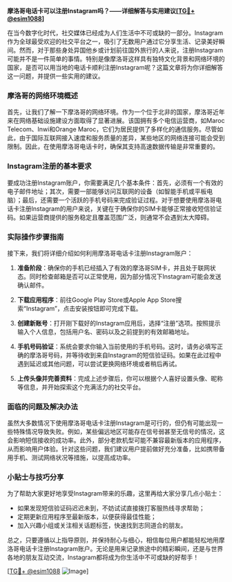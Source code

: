 **摩洛哥电话卡可以注册Instagram吗？——详细解答与实用建议[[TG💪+ @esim1088](https://t.me/s/esim1088)]**

在当今数字化时代，社交媒体已经成为人们生活中不可或缺的一部分。Instagram作为全球最受欢迎的社交平台之一，吸引了无数用户通过它分享生活、记录美好瞬间。然而，对于那些身处异国他乡或计划前往国外旅行的人来说，注册Instagram可能并不是一件简单的事情。特别是像摩洛哥这样具有独特文化背景和网络环境的国家，是否可以用当地的电话卡顺利注册Instagram呢？这篇文章将为你详细解答这一问题，并提供一些实用的建议。

### 摩洛哥的网络环境概述

首先，让我们了解一下摩洛哥的网络环境。作为一个位于北非的国家，摩洛哥近年来在网络基础设施建设方面取得了显著进展。该国拥有多个电信运营商，如Maroc Telecom、Inwi和Orange Maroc，它们为居民提供了多样化的通信服务。尽管如此，由于国际互联网接入速度和服务质量的差异，某些地区的网络连接可能会受到限制。因此，在使用摩洛哥电话卡时，确保其支持高速数据传输是非常重要的。

### Instagram注册的基本要求

要成功注册Instagram账户，你需要满足几个基本条件：首先，必须有一个有效的电子邮件地址；其次，需要一部能够访问互联网的设备（如智能手机或平板电脑）；最后，还需要一个活跃的手机号码来完成验证过程。对于想要使用摩洛哥电话卡注册Instagram的用户来说，关键在于确保你的SIM卡能够正常接收短信验证码。如果运营商提供的服务稳定且覆盖范围广泛，则通常不会遇到太大障碍。

### 实际操作步骤指南

接下来，我们将详细介绍如何利用摩洛哥电话卡注册Instagram账户：

1. **准备阶段**：确保你的手机已经插入了有效的摩洛哥SIM卡，并且处于联网状态。同时检查邮箱是否可以正常使用，因为部分情况下Instagram可能会发送确认邮件。
   
2. **下载应用程序**：前往Google Play Store或Apple App Store搜索“Instagram”，点击安装按钮即可完成下载。

3. **创建新账号**：打开刚下载好的Instagram应用后，选择“注册”选项。按照提示输入个人信息，包括用户名、密码以及之前提到的有效邮箱地址。

4. **手机号码验证**：系统会要求你输入当前使用的手机号码。这时，请务必填写正确的摩洛哥号码，并等待收到来自Instagram的短信验证码。如果在此过程中遇到延迟或其他问题，可以尝试更换网络环境或者稍后再试。

5. **上传头像并完善资料**：完成上述步骤后，你可以根据个人喜好设置头像、昵称等信息，并开始探索这个充满活力的社交平台。

### 面临的问题及解决办法

虽然大多数情况下使用摩洛哥电话卡注册Instagram是可行的，但仍有可能出现一些特殊情况导致失败。例如，某些偏远地区可能存在信号弱甚至无信号的情况，这会影响短信接收的成功率。此外，部分老款机型可能不兼容最新版本的应用程序，从而影响用户体验。针对这些问题，我们建议用户提前做好充分准备，比如携带备用手机、测试网络状况等措施，以提高成功率。

### 小贴士与技巧分享

为了帮助大家更好地享受Instagram带来的乐趣，这里再给大家分享几点小贴士：

- 如果发现短信验证码迟迟未到，不妨试试直接拨打客服热线寻求帮助；
- 定期更新应用程序至最新版本，以便获得最佳性能；
- 加入兴趣小组或关注相关话题标签，快速找到志同道合的朋友。

总之，只要遵循以上指导原则，并保持耐心与细心，相信每位用户都能轻松地用摩洛哥电话卡注册Instagram账户。无论是用来记录旅途中的精彩瞬间，还是与世界各地的朋友互动交流，Instagram都将成为你生活中不可或缺的好帮手！

[[TG💪+ @esim1088](https://t.me/s/esim1088) ![Image](https://i.postimg.cc/4NQfJmqS/Snipaste-2025-05-13-00-14-12.png)]